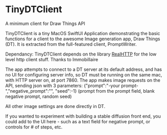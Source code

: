 # TinyDTClient
A minimum client for Draw Things API

TinyDTClient is a tiny MacOS SwiftUI Application demonstrating the basic functions for a client to the awesome Image generation app, Draw Things (DT). It is extracted from the full-featured client, PromptWriter.

Dependancy: TinyDTClient depends on the library [RealHTTP](https://github.com/immobiliare/RealHTTP) for the low level http client stuff. Thanks to Immobillaire

The app attempts to connect to a DT server at its default address, and has no UI for configuring server info, so DT must be running on the same mac, with HTTP server on, at port 7860.
The app makes image requests on the API,  sending json with 3 parameters: 
{"prompt":"-your prompt-","negative_prompt":"", "seed":-1} 
\(prompt from the prompt field, blank negative prompt, random seed\)

All other image settings are done directly in DT.

If you wanted to experiment with building a stable diffusion front end, you could add to the UI here - such as a text field for negative prompt, or controls for # of steps, etc.
